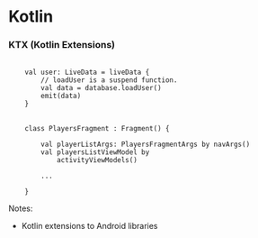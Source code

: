 # Kotlin
### KTX (Kotlin Extensions)

<pre>
    <code class="kotlin" data-trim data-noescape data-line-numbers="|1,5|">
    val user: LiveData<User> = liveData {
        // loadUser is a suspend function.
        val data = database.loadUser() 
        emit(data)
    }</code></pre>

<pre>
    <code class="kotlin" data-trim data-noescape data-line-numbers="|3|4,5">
    class PlayersFragment : Fragment() {
    
        val playerListArgs: PlayersFragmentArgs by navArgs()
        val playersListViewModel by
            activityViewModels<PlayerListViewModel>()
            
        ...
        
    }</code>
</pre>

Notes:
+ Kotlin extensions to Android libraries
